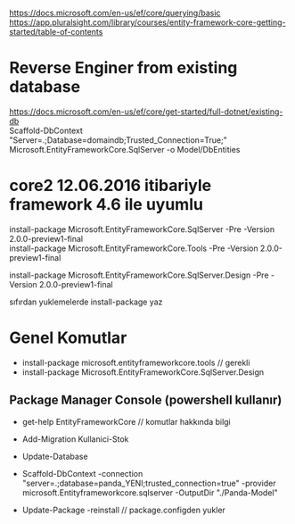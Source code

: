 https://docs.microsoft.com/en-us/ef/core/querying/basic  
https://app.pluralsight.com/library/courses/entity-framework-core-getting-started/table-of-contents  

# Reverse Enginer from existing database
https://docs.microsoft.com/en-us/ef/core/get-started/full-dotnet/existing-db  
Scaffold-DbContext "Server=.;Database=domaindb;Trusted_Connection=True;" Microsoft.EntityFrameworkCore.SqlServer -o Model/DbEntities


# core2  12.06.2016 itibariyle framework 4.6 ile uyumlu
install-package Microsoft.EntityFrameworkCore.SqlServer -Pre -Version 2.0.0-preview1-final  
install-package Microsoft.EntityFrameworkCore.Tools -Pre -Version 2.0.0-preview1-final  

install-package Microsoft.EntityFrameworkCore.SqlServer.Design -Pre -Version 2.0.0-preview1-final

sıfırdan yuklemelerde install-package yaz


# Genel Komutlar
- install-package microsoft.entityframeworkcore.tools  // gerekli
- install-package Microsoft.EntityFrameworkCore.SqlServer.Design

## Package Manager Console (powershell kullanır)
- get-help EntityFrameworkCore   // komutlar hakkında bilgi

- Add-Migration Kullanici-Stok
- Update-Database
- Scaffold-DbContext -connection "server=.;database=panda_YENI;trusted_connection=true" -provider microsoft.Entityframeworkcore.sqlserver -OutputDir "./Panda-Model"


- Update-Package -reinstall  // package.configden yukler
